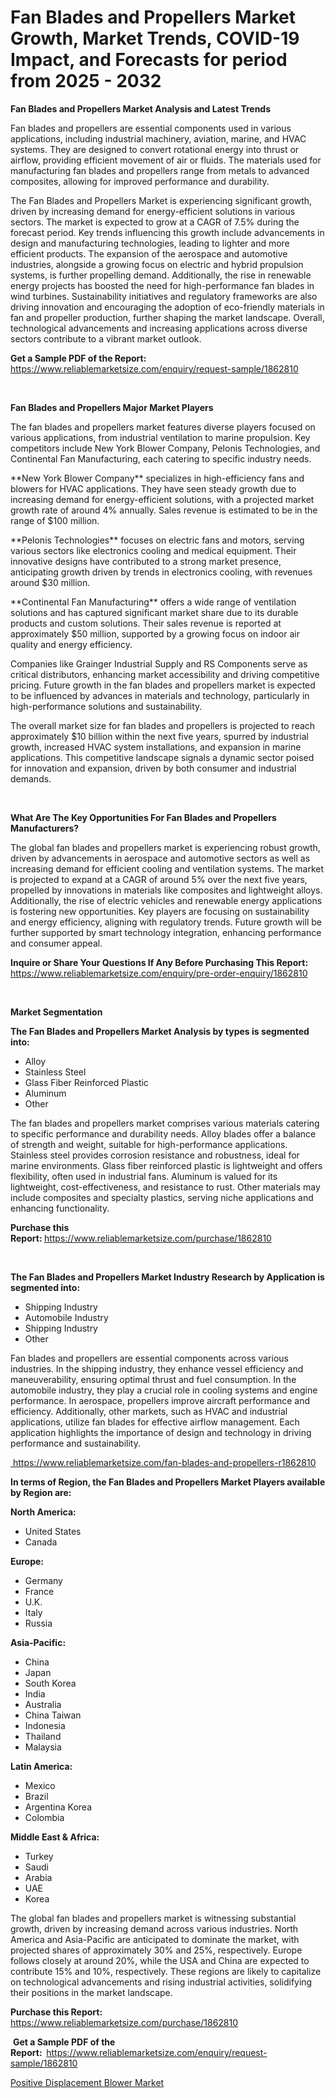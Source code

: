 <p><h1>Fan Blades and Propellers Market Growth, Market Trends, COVID-19 Impact, and Forecasts for period from 2025 - 2032</h1></p><p><strong>Fan Blades and Propellers Market Analysis and Latest Trends</strong></p>
<p><p>Fan blades and propellers are essential components used in various applications, including industrial machinery, aviation, marine, and HVAC systems. They are designed to convert rotational energy into thrust or airflow, providing efficient movement of air or fluids. The materials used for manufacturing fan blades and propellers range from metals to advanced composites, allowing for improved performance and durability.</p><p>The Fan Blades and Propellers Market is experiencing significant growth, driven by increasing demand for energy-efficient solutions in various sectors. The market is expected to grow at a CAGR of 7.5% during the forecast period. Key trends influencing this growth include advancements in design and manufacturing technologies, leading to lighter and more efficient products. The expansion of the aerospace and automotive industries, alongside a growing focus on electric and hybrid propulsion systems, is further propelling demand. Additionally, the rise in renewable energy projects has boosted the need for high-performance fan blades in wind turbines. Sustainability initiatives and regulatory frameworks are also driving innovation and encouraging the adoption of eco-friendly materials in fan and propeller production, further shaping the market landscape. Overall, technological advancements and increasing applications across diverse sectors contribute to a vibrant market outlook.</p></p>
<p><strong>Get a Sample PDF of the Report:&nbsp;</strong> <a href="https://www.reliablemarketsize.com/enquiry/request-sample/1862810?utm_campaign=1889&utm_medium=2&utm_source=Github&utm_content=ia&utm_term=08042025&utm_id=fan-blades-and-propellers">https://www.reliablemarketsize.com/enquiry/request-sample/1862810</a></p>
<p>&nbsp;</p>
<p><strong>Fan Blades and Propellers Major Market Players</strong></p>
<p><p>The fan blades and propellers market features diverse players focused on various applications, from industrial ventilation to marine propulsion. Key competitors include New York Blower Company, Pelonis Technologies, and Continental Fan Manufacturing, each catering to specific industry needs.</p><p>**New York Blower Company** specializes in high-efficiency fans and blowers for HVAC applications. They have seen steady growth due to increasing demand for energy-efficient solutions, with a projected market growth rate of around 4% annually. Sales revenue is estimated to be in the range of $100 million.</p><p>**Pelonis Technologies** focuses on electric fans and motors, serving various sectors like electronics cooling and medical equipment. Their innovative designs have contributed to a strong market presence, anticipating growth driven by trends in electronics cooling, with revenues around $30 million.</p><p>**Continental Fan Manufacturing** offers a wide range of ventilation solutions and has captured significant market share due to its durable products and custom solutions. Their sales revenue is reported at approximately $50 million, supported by a growing focus on indoor air quality and energy efficiency.</p><p>Companies like Grainger Industrial Supply and RS Components serve as critical distributors, enhancing market accessibility and driving competitive pricing. Future growth in the fan blades and propellers market is expected to be influenced by advances in materials and technology, particularly in high-performance solutions and sustainability.</p><p>The overall market size for fan blades and propellers is projected to reach approximately $10 billion within the next five years, spurred by industrial growth, increased HVAC system installations, and expansion in marine applications. This competitive landscape signals a dynamic sector poised for innovation and expansion, driven by both consumer and industrial demands.</p></p>
<p>&nbsp;</p>
<p><strong>What Are The Key Opportunities For Fan Blades and Propellers Manufacturers?</strong></p>
<p><p>The global fan blades and propellers market is experiencing robust growth, driven by advancements in aerospace and automotive sectors as well as increasing demand for efficient cooling and ventilation systems. The market is projected to expand at a CAGR of around 5% over the next five years, propelled by innovations in materials like composites and lightweight alloys. Additionally, the rise of electric vehicles and renewable energy applications is fostering new opportunities. Key players are focusing on sustainability and energy efficiency, aligning with regulatory trends. Future growth will be further supported by smart technology integration, enhancing performance and consumer appeal.</p></p>
<p><strong>Inquire or Share Your Questions If Any Before Purchasing This Report:</strong> <a href="https://www.reliablemarketsize.com/enquiry/pre-order-enquiry/1862810?utm_campaign=1889&utm_medium=2&utm_source=Github&utm_content=ia&utm_term=08042025&utm_id=fan-blades-and-propellers">https://www.reliablemarketsize.com/enquiry/pre-order-enquiry/1862810</a></p>
<p>&nbsp;</p>
<p><strong>Market Segmentation</strong></p>
<p><strong>The Fan Blades and Propellers Market Analysis by types is segmented into:</strong></p>
<p><ul><li>Alloy</li><li>Stainless Steel</li><li>Glass Fiber Reinforced Plastic</li><li>Aluminum</li><li>Other</li></ul></p>
<p><p>The fan blades and propellers market comprises various materials catering to specific performance and durability needs. Alloy blades offer a balance of strength and weight, suitable for high-performance applications. Stainless steel provides corrosion resistance and robustness, ideal for marine environments. Glass fiber reinforced plastic is lightweight and offers flexibility, often used in industrial fans. Aluminum is valued for its lightweight, cost-effectiveness, and resistance to rust. Other materials may include composites and specialty plastics, serving niche applications and enhancing functionality.</p></p>
<p><strong>Purchase this Report:&nbsp;</strong><a href="https://www.reliablemarketsize.com/purchase/1862810?utm_campaign=1889&utm_medium=2&utm_source=Github&utm_content=ia&utm_term=08042025&utm_id=fan-blades-and-propellers">https://www.reliablemarketsize.com/purchase/1862810</a></p>
<p>&nbsp;</p>
<p><strong>The Fan Blades and Propellers Market Industry Research by Application is segmented into:</strong></p>
<p><ul><li>Shipping Industry</li><li>Automobile Industry</li><li>Shipping Industry</li><li>Other</li></ul></p>
<p><p>Fan blades and propellers are essential components across various industries. In the shipping industry, they enhance vessel efficiency and maneuverability, ensuring optimal thrust and fuel consumption. In the automobile industry, they play a crucial role in cooling systems and engine performance. In aerospace, propellers improve aircraft performance and efficiency. Additionally, other markets, such as HVAC and industrial applications, utilize fan blades for effective airflow management. Each application highlights the importance of design and technology in driving performance and sustainability.</p></p>
<p><a href="https://www.reliablemarketsize.com/fan-blades-and-propellers-r1862810?utm_campaign=1889&utm_medium=2&utm_source=Github&utm_content=ia&utm_term=08042025&utm_id=fan-blades-and-propellers">&nbsp;https://www.reliablemarketsize.com/fan-blades-and-propellers-r1862810</a></p>
<p><strong>In terms of Region, the Fan Blades and Propellers Market Players available by Region are:</strong></p>
<p>
    <p> <strong> North America: </strong>
        <ul>
            <li>United States</li>
            <li>Canada</li>
        </ul>
        </p> 
    <p> <strong> Europe: </strong>
        <ul>
            <li>Germany</li>
            <li>France</li>
            <li>U.K.</li>
            <li>Italy</li>
            <li>Russia</li>
        </ul>
        </p> 
    <p> <strong> Asia-Pacific: </strong>
        <ul>
            <li>China</li>
            <li>Japan</li>
            <li>South Korea</li>
            <li>India</li>
            <li>Australia</li>
            <li>China Taiwan</li>
            <li>Indonesia</li>
            <li>Thailand</li>
            <li>Malaysia</li>
        </ul>
        </p> 
    <p> <strong> Latin America: </strong>
        <ul>
            <li>Mexico</li>
            <li>Brazil</li>
            <li>Argentina Korea</li>
            <li>Colombia</li>
        </ul>
        </p> 
    <p> <strong> Middle East & Africa: </strong>
        <ul>
            <li>Turkey</li>
            <li>Saudi</li>
            <li>Arabia</li>
            <li>UAE</li>
            <li>Korea</li>
        </ul>
    </p>
    </p>
<p><p>The global fan blades and propellers market is witnessing substantial growth, driven by increasing demand across various industries. North America and Asia-Pacific are anticipated to dominate the market, with projected shares of approximately 30% and 25%, respectively. Europe follows closely at around 20%, while the USA and China are expected to contribute 15% and 10%, respectively. These regions are likely to capitalize on technological advancements and rising industrial activities, solidifying their positions in the market landscape.</p></p>
<p><strong>Purchase this Report: </strong><a href="https://www.reliablemarketsize.com/purchase/1862810?utm_campaign=1889&utm_medium=2&utm_source=Github&utm_content=ia&utm_term=08042025&utm_id=fan-blades-and-propellers">https://www.reliablemarketsize.com/purchase/1862810</a></p>
<p>&nbsp;<strong>Get a Sample PDF of the Report:&nbsp;&nbsp;</strong><a href="https://www.reliablemarketsize.com/enquiry/request-sample/1862810?utm_campaign=1889&utm_medium=2&utm_source=Github&utm_content=ia&utm_term=08042025&utm_id=fan-blades-and-propellers">https://www.reliablemarketsize.com/enquiry/request-sample/1862810</a></p>
<p><strong></strong></p>
<p><p><a href="https://github.com/prosalinda88/Market-Research-Report-List-7/blob/main/positive-displacement-blower-market.md?utm_campaign=1889&utm_medium=2&utm_source=Github&utm_content=ia&utm_term=08042025&utm_id=fan-blades-and-propellers">Positive Displacement Blower Market</a></p></p>